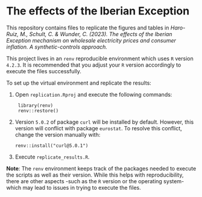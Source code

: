 # The effects of the Iberian Exception

This repository contains files to replicate the figures and tables in *Haro-Ruiz, M., Schult, C. & Wunder, C. (2023). The effects of the Iberian Exception mechanism on wholesale electricity prices and consumer inflation. A synthetic-controls approach.*

This project lives in an `renv` reproducible environment which uses `R` version `4.2.3`. It is recommended that you adjust your `R` version accordingly to execute the files successfully. 

To set up the virtual environment and replicate the results:

1. Open `replication.Rproj` and execute the following commands:

        library(renv) 
        renv::restore()
        
2. Version `5.0.2` of package `curl` will be installed by default. However, this version will conflict with package `eurostat`. To resolve this conflict, change the version manually with:

       renv::install("curl@5.0.1")

3. Execute `replicate_results.R`.

**Note**: The `renv` environment keeps track of the packages needed to execute the scripts as well as their version. While this helps with reproducibility, there are other aspects -such as the `R` version or the operating system- which may lead to issues in trying to execute the files.